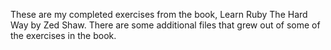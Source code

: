 These are my completed exercises from the book, Learn Ruby The Hard Way by Zed Shaw.
There are some additional files that grew out of some of the exercises in the book.
